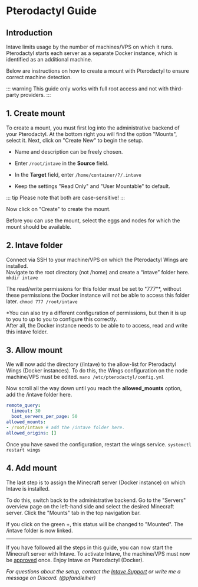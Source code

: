 # Pterodactyl Guide

## Introduction

Intave limits usage by the number of machines/VPS on which it runs.<br> 
Pterodactyl starts each server as a separate Docker instance, which is identified as an additional machine. 

Below are instructions on how to create a mount with Pterodactyl to ensure correct machine detection.

::: warning
This guide only works with full root access and not with third-party providers.
:::

## 1. Create mount

To create a mount, you must first log into the administrative backend of your Pterodactyl. At the bottom right you will find the option "Mounts", select it. Next, click on "Create New" to begin the setup.

- Name and description can be freely chosen.

- Enter `/root/intave` in the **Source** field.

- In the **Target** field, enter `/home/container/?/.intave`

- Keep the settings "Read Only" and "User Mountable" to default.

::: tip
Please note that both are case-sensitive!
:::

Now click on "Create" to create the mount.


Before you can use the mount, select the eggs and nodes for which the mount should be available.

## 2. Intave folder

Connect via SSH to your machine/VPS on which the Pterodactyl Wings are installed.<br>
Navigate to the root directory (not /home) and create a “intave” folder here. `mkdir intave`

The read/write permissions for this folder must be set to "777"\*, without these permissions the Docker instance will not be able to access this folder later. `chmod 777 /root/intave`

\*You can also try a different configuration of permissions, but then it is up to you to up to you to configure this correctly.<br>
After all, the Docker instance needs to be able to to access, read and write this intave folder.

## 3. Allow mount

We will now add the directory (/intave) to the allow-list for Pterodactyl Wings (Docker instances). To do this, the Wings configuration on the node machine/VPS must be edited. `nano /etc/pterodactyl/config.yml`

Now scroll all the way down until you reach the **allowed_mounts** option, add the /intave folder here.

```yaml
remote_query:
  timeout: 30
  boot_servers_per_page: 50
allowed_mounts:
- /root/intave # add the /intave folder here.
allowed_origins: []
```

Once you have saved the configuration, restart the wings service. `systemctl restart wings`

## 4. Add mount

The last step is to assign the Minecraft server (Docker instance) on which Intave is installed. 

To do this, switch back to the administrative backend. Go to the "Servers" overview page on the left-hand side and select the desired Minecraft server. Click the "Mounts" tab in the top navigation bar.

If you click on the green +, this status will be changed to "Mounted". The /intave folder is now linked.

---

If you have followed all the steps in this guide, you can now start the Minecraft server with Intave. To activate Intave, the machine/VPS must now be [approved](https://app.intave.ac/hardware) once. Enjoy Intave on Pterodactyl (Docker).

*For questions about the setup, contact the [Intave Support](https://app.intave.ac/go/discord) or write me a message on Discord. (@pfandleiher)*
